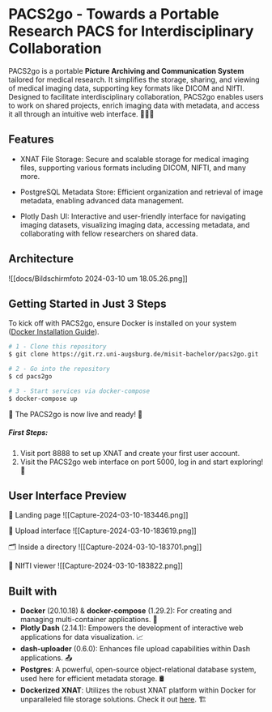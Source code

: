 # PACS2go - Towards a Portable Research PACS for Interdisciplinary Collaboration


PACS2go is a portable **Picture Archiving and Communication System** tailored for medical research. It simplifies the storage, sharing, and viewing of medical imaging data, supporting key formats like DICOM and NIfTI. Designed to facilitate interdisciplinary collaboration, PACS2go enables users to work on shared projects, enrich imaging data with metadata, and access it all through an intuitive web interface. 👩‍💻🩻

## Features

- XNAT File Storage: Secure and scalable storage for medical imaging files, supporting various formats including DICOM, NIFTI, and many more.

- PostgreSQL Metadata Store: Efficient organization and retrieval of image metadata, enabling advanced data management.

- Plotly Dash UI: Interactive and user-friendly interface for navigating imaging datasets, visualizing imaging data, accessing metadata, and collaborating with fellow researchers on shared data.

## Architecture

![[docs/Bildschirmfoto 2024-03-10 um 18.05.26.png]]

## Getting Started in Just 3 Steps

To kick off with PACS2go, ensure Docker is installed on your system ([Docker Installation Guide](https://docs.docker.com/engine/install/)).
  

```bash
# 1 - Clone this repository
$ git clone https://git.rz.uni-augsburg.de/misit-bachelor/pacs2go.git

# 2 - Go into the repository
$ cd pacs2go

# 3 - Start services via docker-compose
$ docker-compose up
```
  
🎉  The PACS2go is now live and ready! 🎉 

##### First Steps:
1. Visit port 8888 to set up XNAT and create your first user account.
2. Visit the PACS2go web interface on port 5000, log in and start exploring! 🚀


## User Interface Preview
🛬 Landing page 
![[Capture-2024-03-10-183446.png]]

💽 Upload interface
![[Capture-2024-03-10-183619.png]]

🗂️ Inside a directory
![[Capture-2024-03-10-183701.png]]

🧠 NIfTI viewer
![[Capture-2024-03-10-183822.png]]
  

## Built with

  
- **Docker** (20.10.18) & **docker-compose** (1.29.2): For creating and managing multi-container applications. 🐳
- **Plotly Dash** (2.14.1): Empowers the development of interactive web applications for data visualization. 📈
- **dash-uploader** (0.6.0): Enhances file upload capabilities within Dash applications. 📤
- **Postgres**: A powerful, open-source object-relational database system, used here for efficient metadata storage. 🛢️
- **Dockerized XNAT**: Utilizes the robust XNAT platform within Docker for unparalleled file storage solutions. Check it out [here](https://github.com/NrgXnat/xnat-docker-compose). 🏗️
